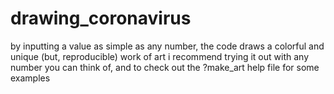 # drawing_coronavirus

by inputting a value as simple as any number, the code draws a colorful and unique (but, reproducible) work of art
i recommend trying it out with any number you can think of, and to check out the ?make_art help file for some examples

